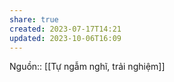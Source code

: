 ```yaml
---
share: true
created: 2023-07-17T14:21
updated: 2023-10-06T16:09
---
```

Nguồn:: [[Tự ngẫm nghĩ, trải nghiệm]]
